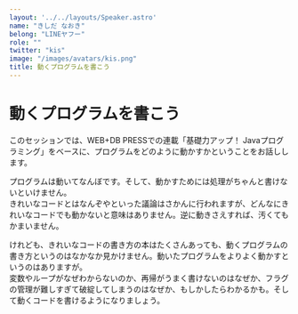 ```yaml
---
layout: '../../layouts/Speaker.astro'
name: "きしだ なおき"
belong: "LINEヤフー"
role: ""
twitter: "kis"
image: "/images/avatars/kis.png"
title: 動くプログラムを書こう
---
```


# 動くプログラムを書こう

このセッションでは、WEB+DB PRESSでの連載「基礎力アップ！ Javaプログラミング」をベースに、プログラムをどのように動かすかということをお話しします。

プログラムは動いてなんぼです。そして、動かすためには処理がちゃんと書けないといけません。  
きれいなコードとはなんぞやといった議論はさかんに行われますが、どんなにきれいなコードでも動かないと意味はありません。逆に動きさえすれば、汚くてもかまいません。  

けれども、きれいなコードの書き方の本はたくさんあっても、動くプログラムの書き方というのはなかなか見かけません。動いたプログラムをよりよく動かすというのはありますが。  
変数やループがなぜわからないのか、再帰がうまく書けないのはなぜか、フラグの管理が難しすぎて破綻してしまうのはなぜか、もしかしたらわかるかも。そして動くコードを書けるようになりましょう。